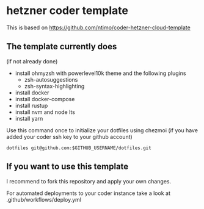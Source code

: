 # hetzner coder template

This is based on https://github.com/ntimo/coder-hetzner-cloud-template

## The template currently does

(if not already done)

- install ohmyzsh with powerlevel10k theme and the following plugins
    - zsh-autosuggestions
    - zsh-syntax-highlighting
- install docker
- install docker-compose
- install rustup
- install nvm and node lts
- install yarn

Use this command once to initialize your dotfiles using chezmoi
(if you have added your coder ssh key to your github account)

```shell
dotfiles git@github.com:$GITHUB_USERNAME/dotfiles.git
```

## If you want to use this template

I recommend to fork this repository and apply your own changes.

For automated deployments to your coder instance take a look at .github/workflows/deploy.yml
